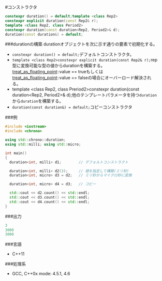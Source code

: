 #コンストラクタ
```cpp
constexpr duration() = default;template <class Rep2>
constexpr explicit duration(const Rep2& r);
template <class Rep2, class Period2>
constexpr duration(const duration<Rep2, Period2>& d);
duration(const duration&) = default;
```

###durationの構築
durationオブジェクトを次に示す通りの要素で初期化する。

- `constexpr duration() = default;`デフォルトコンストラクタ。
- `template <class Rep2>constexpr explicit duration(const Rep2& r);`rep型に変換可能な型の値からdurationを構築する。[treat_as_floating_point](/reference/chrono/treat_as_floating_point.md)<rep>::value == trueもしくは[treat_as_floating_point](/reference/chrono/treat_as_floating_point.md)<Rep2>::value == falseの場合にオーバーロード解決される。
- template <class Rep2, class Preriod2>constexpr duration(const duration<Rep2, Period2>& d);他のテンプレートパラメータを持つ`duration`から`duration`を構築する。
- `duration(const duration&) = default;`コピーコンストラクタ


###例

```cpp
#include <iostream>
#include <chrono>

using std::chrono::duration;
using std::milli; using std::micro;

int main()
{
  duration<int, milli> d1;        // デフォルトコンストラクト

  duration<int, milli> d2(3);     // 値を指定して構築(ミリ秒)
  duration<int, micro> d3 = d2;   // ミリ秒からマイクロ秒に変換

  duration<int, micro> d4 = d3;   // コピー

  std::cout << d2.count() << std::endl;
  std::cout << d3.count() << std::endl;
  std::cout << d4.count() << std::endl;
}


```

###出力

```cpp
3
3000
3000


```

###言語

- C++11

###処理系

- GCC, C++0x mode: 4.5.1, 4.6


